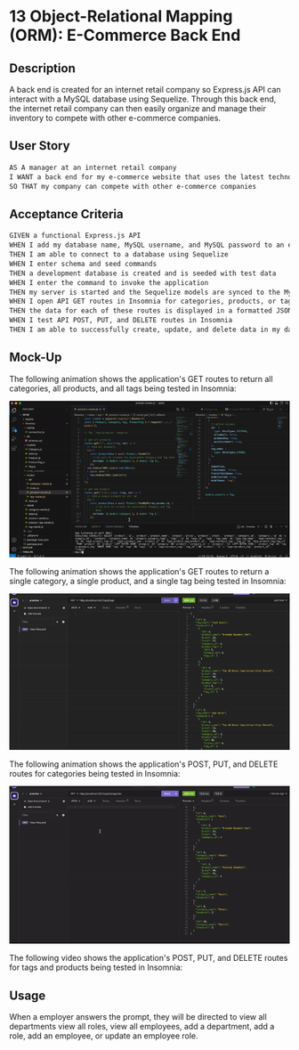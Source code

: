 # 13 Object-Relational Mapping (ORM): E-Commerce Back End

## Description

A back end is created for an internet retail company so Express.js  API can interact with a MySQL database using Sequelize. Through this back end, the internet retail company can then easily organize and manage their inventory to compete with other e-commerce companies.

## User Story

```md
AS A manager at an internet retail company
I WANT a back end for my e-commerce website that uses the latest technologies
SO THAT my company can compete with other e-commerce companies
```

## Acceptance Criteria

```md
GIVEN a functional Express.js API
WHEN I add my database name, MySQL username, and MySQL password to an environment variable file
THEN I am able to connect to a database using Sequelize
WHEN I enter schema and seed commands
THEN a development database is created and is seeded with test data
WHEN I enter the command to invoke the application
THEN my server is started and the Sequelize models are synced to the MySQL database
WHEN I open API GET routes in Insomnia for categories, products, or tags
THEN the data for each of these routes is displayed in a formatted JSON
WHEN I test API POST, PUT, and DELETE routes in Insomnia
THEN I am able to successfully create, update, and delete data in my database
```

## Mock-Up

The following animation shows the application's GET routes to return all categories, all products, and all tags being tested in Insomnia:

![Alt text](Assets/GET.gif)

The following animation shows the application's GET routes to return a single category, a single product, and a single tag being tested in Insomnia:

![Alt text](Assets/GET_single_item.gif)

The following animation shows the application's POST, PUT, and DELETE routes for categories being tested in Insomnia:

![Alt text](<Assets/categories_POST, PUT, DELETE.gif>)

The following video shows the application's POST, PUT, and DELETE routes for tags and products being tested in Insomnia:



## Usage

When a employer answers the prompt, they will be directed to view all departments view all roles, view all employees, add a department, add a role, add an employee, or update an employee role.